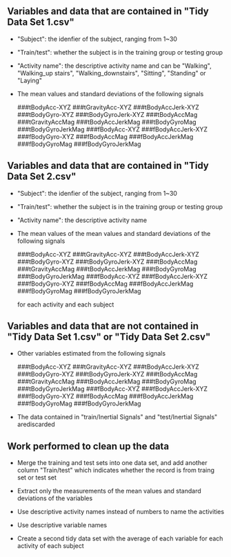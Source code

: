 ## Variables and data that are contained in "Tidy Data Set 1.csv"

* "Subject": the idenfier of the subject, ranging from 1~30

* "Train/test": whether the subject is in the training group or testing group

* "Activity name": the descriptive activity name and can be "Walking", "Walking_up stairs", "Walking_downstairs", "Sitting", "Standing" or "Laying"

* The mean values and standard deviations of the following signals

  ###tBodyAcc-XYZ
  ###tGravityAcc-XYZ
  ###tBodyAccJerk-XYZ
  ###tBodyGyro-XYZ
  ###tBodyGyroJerk-XYZ
  ###tBodyAccMag
  ###tGravityAccMag
  ###tBodyAccJerkMag
  ###tBodyGyroMag
  ###tBodyGyroJerkMag
  ###fBodyAcc-XYZ
  ###fBodyAccJerk-XYZ
  ###fBodyGyro-XYZ
  ###fBodyAccMag
  ###fBodyAccJerkMag
  ###fBodyGyroMag
  ###fBodyGyroJerkMag



## Variables and data that are contained in "Tidy Data Set 2.csv"

* "Subject": the idenfier of the subject, ranging from 1~30

* "Train/test": whether the subject is in the training group or testing group

* "Activity name": the descriptive activity name

* The mean values of the mean values and standard deviations of the following signals

  ###tBodyAcc-XYZ
  ###tGravityAcc-XYZ
  ###tBodyAccJerk-XYZ
  ###tBodyGyro-XYZ
  ###tBodyGyroJerk-XYZ
  ###tBodyAccMag
  ###tGravityAccMag
  ###tBodyAccJerkMag
  ###tBodyGyroMag
  ###tBodyGyroJerkMag
  ###fBodyAcc-XYZ
  ###fBodyAccJerk-XYZ
  ###fBodyGyro-XYZ
  ###fBodyAccMag
  ###fBodyAccJerkMag
  ###fBodyGyroMag
  ###fBodyGyroJerkMag

  for each activity and each subject

## Variables and data that are not contained in "Tidy Data Set 1.csv" or "Tidy Data Set 2.csv"

* Other variables estimated from the following signals

  ###tBodyAcc-XYZ
  ###tGravityAcc-XYZ
  ###tBodyAccJerk-XYZ
  ###tBodyGyro-XYZ
  ###tBodyGyroJerk-XYZ
  ###tBodyAccMag
  ###tGravityAccMag
  ###tBodyAccJerkMag
  ###tBodyGyroMag
  ###tBodyGyroJerkMag
  ###fBodyAcc-XYZ
  ###fBodyAccJerk-XYZ
  ###fBodyGyro-XYZ
  ###fBodyAccMag
  ###fBodyAccJerkMag
  ###fBodyGyroMag
  ###fBodyGyroJerkMag

* The data contained in "train/Inertial Signals" and "test/Inertial Signals" arediscarded

## Work performed to clean up the data

* Merge the training and test sets into one data set, and add another column "Train/test" which indicates whether the record is from traing set or test set

* Extract only the measurements of the mean values and standard deviations of the variables

* Use descriptive activity names instead of numbers to name the activities

* Use descriptive variable names

* Create a second tidy data set with the average of each variable for each activity of each subject

